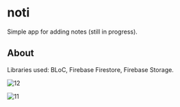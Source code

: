 # noti

Simple app for adding notes (still in progress).

## About

Libraries used: BLoC, Firebase Firestore, Firebase Storage.

![12](https://github.com/lvmjg/noti/assets/63665194/a510d93f-d687-4d16-89ec-12145f01d2be)

![11](https://github.com/lvmjg/noti/assets/63665194/94ed82dc-c2fb-43f7-855f-e8c65a182518)

